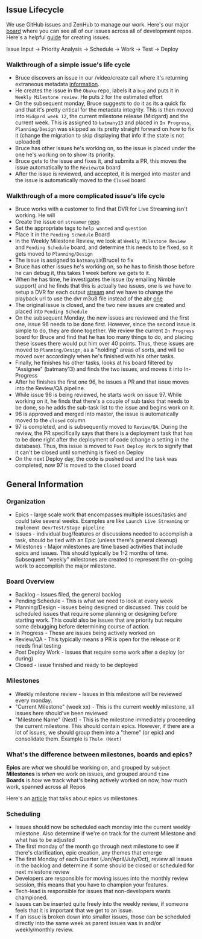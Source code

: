 ## Issue Lifecycle

We use GitHub issues and ZenHub to manage our work.  Here's our major [board](https://github.com/SYNQfm/obaku#boards?repos=83064032,79477666,80748537,81571134,79564980,81447813,84829819,79788970,81179259) where you can see all of our issues across all of development repos.  Here's a helpful [guide](guidelines.md) for creating issues.

Issue Input -> Priority Analysis -> Schedule -> Work -> Test -> Deploy

### Walkthrough of a simple issue's life cycle

* Bruce discovers an issue in our /video/create call where it's returning extraneous metadata [information](https://github.com/SYNQfm/obaku/issues/601).
* He creates the issue in the `Obaku` repo, labels it a `bug` and puts it in `Weekly Milestone review`.  He puts `2` for the estimated effort
* On the subsequent monday, Bruce suggests to do it as its a quick fix and that it's pretty critical for the metadata integrity.  This is then moved into `Midgard week 12`, the current milestone release (Midgard) and the current week.  This is assigned to `batmany13` and placed in `In Progress`, `Planning/Design` was skipped as its pretty straight forward on how to fix it (change the migration to skip displaying that info if the state is not uploaded)
* Bruce has other issues he's working on, so the issue is placed under the one he's working on to show its priority.
* Bruce gets to the issue and fixes it, and submits a PR, this moves the issue automatically to the `Review/QA` board
* After the issue is reviewed, and accepted, it is merged into master and the issue is automatically moved to the `Closed` board

### Walkthrough of a more complicated issue's life cycle

* Bruce works with a customer to find that DVR for Live Streaming isn't working. He will
 * Create the issue on `streamer` [repo](https://github.com/SYNQfm/streamer/issues/75)
 * Set the appropriate tags to `help wanted` and `question`
 * Place it in the `Pending Schedule` Board
* In the Weekly Milestone Review, we look at `Weekly Milestone Review` and `Pending Schedule` board, and determine this needs to be fixed, so it gets moved to `Planning/Design`
* The issue is assigned to `batmany13`(Bruce) to fix
* Bruce has other issues he's working on, so he has to finish those before he can debug it, this takes 1 week before we gets to it.
* When he has time, he investigates the issue (by emailing Nimble support) and he finds that this is actually two issues, one is we have to setup a DVR for each output [stream](https://github.com/SYNQfm/streamer/issues/96) and we have to change the playback url to use the dvr m3u8 file instead of the abr [one](https://github.com/SYNQfm/streamer/issues/97)
* The original issue is closed, and the two new issues are created and placed into `Pending Schedule`
* On the subsequent Monday, the new issues are reviewed and the first one, issue 96 needs to be done first.  However, since the second issue is simple to do, they are done together.  We review the current `In Progress` board for Bruce and find that he has too many things to do, and placing these issues there would put him over 40 points.  Thus, these issues are moved to `Planning/Design`, as a "holding" areas of sorts, and will be moved over accordingly when he's finished with his other tasks.
* Finally, he finishes his other tasks, looks at his board filtered by "Assignee" (batmany13) and finds the two issues, and moves it into In-Progress
* After he finishes the first one 96, he issues a PR and that issue moves into the Review/QA pipeline.
* While issue 96 is being reviewed, he starts work on issue 97.  While working on it, he finds that there's a couple of sub tasks that needs to be done, so he adds the sub-task list to the issue and begins work on it.
* 96 is approved and merged into master, the issue is automatically moved to the `closed` column
* 97 is completed, and is subsequently moved to `Review/QA`.  During the review, the PR specifically says that there is a deployment task that has to be done right after the deployment of code (change a setting in the database).  Thus, this issue is moved to `Post Deploy Work` to signify that it can't be closed until something is fixed on Deploy
* On the next Deploy day, the code is pushed out and the task was completed, now 97 is moved to the `Closed` board

## General Information

### Organization

* Epics - large scale work that encompasses multiple issues/tasks and could take several weeks.  Examples are like `Launch Live Streaming` or `Implement Dev/Test/Stage pipeline`
* Issues - individual bug/features or discussions needed to accomplish a task, should be tied with an Epic (unless there's general cleanup)
* Milestones - Major milestones are time based activities that include epics and issues.  This should typically be 1-2 months of time.  Subsequent "weekly" milestones are created to represent the on-going work to accomplish the major milestone.

### Board Overview

* Backlog - Issues filed, the general backlog
* Pending Schedule - This is what we need to look at every week
* Planning/Design - issues being designed or discussed.  This could be scheduled issues that require some planning or designing before starting work.  This could also be issues that are priority but require some debugging before determining course of action.
* In Progress - These are issues being actively worked on
* Review/QA - This typically means a PR is open for the release or it needs final testing
* Post Deploy Work - Issues that require some work after a deploy (or during)
* Closed - issue finished and ready to be deployed

### Milestones

* Weekly milestone review - Issues in this milestone will be reviewed every monday.
* "Current Milestone" (week xx) - This is the current weekly milestone, all issues here should've been reviewed
* "Milestone Name" (Next) - This is the milestone immediately proceeding the current milestone.  This should contain epics.  However, if there are a lot of issues, we should group them into a "theme" (or epic) and consolidate them.  Example is `Thule (Next)`

### What's the difference between milestones, boards and epics?

__Epics__ are _what_ we should be working on, and grouped by `subject`    
__Milestones__ is _when_ we work on issues, and grouped around `time`    
__Boards__ is _how_ we track what's being actively worked on now, how much work, spanned across all Repos    

Here's an [article](https://www.zenhub.com/blog/how-to-use-epics-and-milestones/) that talks about epics vs milestones

### Scheduling

* Issues should now be scheduled each monday into the current weekly milestone.  Also determine if we're on track for the current Milestone and what has to be adjusted
* The first monday of the month go through next milestone to see if there's clarification, epic creation, any themes that emerge
* The first Monday of each Quarter (Jan/April/July/Oct), review all issues in the backlog and determine if some should be closed or scheduled for next milestone review
* Developers are responsible for moving issues into the monthly review session, this means that you have to champion your features.
* Tech-lead is responsible for issues that non-developers wants championed.
* Issues can be inserted quite freely into the weekly review, if someone feels that it is important that we get to an issue.
* If an issue is broken down into smaller issues, those can be scheduled directly into the same week as parent issues was in and/or weekly/monthly review.
